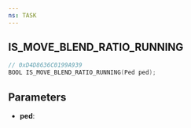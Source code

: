 ```yaml
---
ns: TASK
---
```

## IS_MOVE_BLEND_RATIO_RUNNING

```c
// 0xD4D8636C0199A939
BOOL IS_MOVE_BLEND_RATIO_RUNNING(Ped ped);
```

## Parameters
* **ped**:

